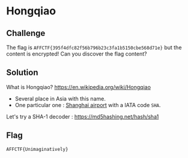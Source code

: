 # Hongqiao

## Challenge

The flag is `AFFCTF{395f4dfc82f56b796b23c3fa1b5150cbe568d71e}` but the content is encrypted! Can you discover the flag content?

## Solution

What is Hongqiao? https://en.wikipedia.org/wiki/Hongqiao

- Several place in Asia with this name.
- One particular one : [Shanghai airport](https://en.wikipedia.org/wiki/Shanghai_Hongqiao_International_Airport) with a IATA code `SHA`.

Let's try a SHA-1 decoder : https://md5hashing.net/hash/sha1

## Flag

```
AFFCTF{Unimaginatively}
```